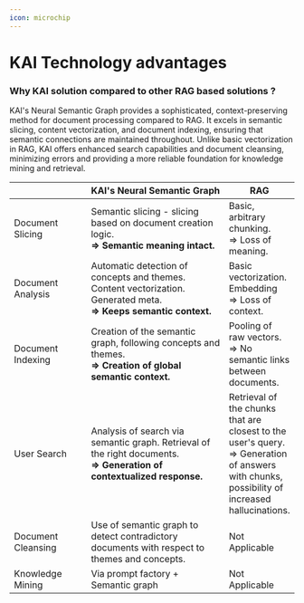 ```yaml
---
icon: microchip
---
```


# KAI Technology advantages

### Why KAI solution compared to other RAG based solutions ?

KAI's Neural Semantic Graph provides a sophisticated, context-preserving method for document processing compared to RAG. It excels in semantic slicing, content vectorization, and document indexing, ensuring that semantic connections are maintained throughout. Unlike basic vectorization in RAG, KAI offers enhanced search capabilities and document cleansing, minimizing errors and providing a more reliable foundation for knowledge mining and retrieval.

<table data-full-width="true"><thead><tr><th width="160"></th><th width="354">KAI's Neural Semantic Graph</th><th>RAG</th></tr></thead><tbody><tr><td>Document Slicing</td><td>Semantic slicing - slicing based on document creation logic. <br><strong>=> Semantic meaning intact.</strong></td><td>Basic, arbitrary chunking. <br>=> Loss of meaning.</td></tr><tr><td>Document Analysis</td><td>Automatic detection of concepts and themes. Content vectorization. Generated meta. <br><strong>⇒ Keeps semantic context.</strong></td><td>Basic vectorization. Embedding <br>=> Loss of context.</td></tr><tr><td>Document Indexing</td><td>Creation of the semantic graph, following concepts and themes. <br><strong>=> Creation of global semantic context.</strong></td><td>Pooling of raw vectors. <br>=> No semantic links between documents.</td></tr><tr><td>User Search</td><td>Analysis of search via semantic graph. Retrieval of the right documents. <br><strong>=> Generation of contextualized response.</strong></td><td>Retrieval of the chunks that are closest to the user's query. <br>=> Generation of answers with chunks, possibility of increased hallucinations.</td></tr><tr><td>Document Cleansing</td><td>Use of semantic graph to detect contradictory documents with respect to themes and concepts.</td><td>Not Applicable</td></tr><tr><td>Knowledge Mining</td><td>Via prompt factory + Semantic graph</td><td>Not Applicable</td></tr></tbody></table>

